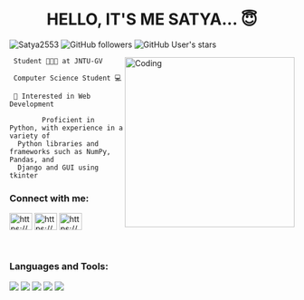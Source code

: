<h1 align="center"><b>HELLO, IT'S ME SATYA... 😇</b></h1>

 <img src="https://komarev.com/ghpvc/?username=Satya2553&label=Profile%20views&color=0e75b6&style=flat" alt="Satya2553" /> ![GitHub followers](https://img.shields.io/github/followers/Satya2553) ![GitHub User's stars](https://img.shields.io/github/stars/Satya2553)

<img align="right" alt="Coding" width="300" src="https://media.istockphoto.com/id/1371339413/photo/co-working-team-meeting-concept-businessman-using-smart-phone-and-digital-tablet-and-laptop.jpg?b=1&s=170667a&w=0&k=20&c=GnW36mPEYr3TRpPZNLtT75u8v2HOczvRxGckWUN3hVg=">
     
     Student 🧑🏻‍🎓 at JNTU-GV
     
     Computer Science Student 💻
     
     👀 Interested in Web Development
     
            Proficient in Python, with experience in a variety of 
      Python libraries and frameworks such as NumPy, Pandas, and 
      Django and GUI using tkinter


<h3 align="left">Connect with me:</h3>
<p align="left">
<a href="https://www.linkedin.com/in/mareedu-satyanarayana-686b54205" target="blank"><img align="center" src="https://cdn-icons-png.flaticon.com/512/145/145807.png" alt="https://www.linkedin.com/in/mareedu-satyanarayana-686b54205/" height="30" width="40" /></a>
<a href="https://www.facebook.com/satyanarayana.m.9047" target="blank"><img align="center" src="https://cdn1.iconfinder.com/data/icons/logotypes/32/circle-facebook_-512.png" alt="https://www.facebook.com/satyanarayana.m.9047" height="30" width="40" /></a>
<a href="https://www.instagram.com/satyanarayana._.m/" target="blank"><img align="center" src="https://w7.pngwing.com/pngs/722/1011/png-transparent-logo-icon-instagram-logo-instagram-logo-purple-violet-text-thumbnail.png" alt="https://www.instagram.com/satyanarayana._.m/" height="30" width="40" /></a>
</p><br> 

<h3 align="left">Languages and Tools:</h3>

<img src="https://img.shields.io/badge/HTML5-E34F26?style=for-the-badge&logo=html5&logoColor=white"> <img src="https://img.shields.io/badge/CSS3-1572B6?style=for-the-badge&logo=css3&logoColor=white"> <img src="https://img.shields.io/badge/JavaScript-323330?style=for-the-badge&logo=javascript&logoColor=F7DF1E"> <img src="https://img.shields.io/badge/Django-339933?style=for-the-badge&logo=django&logoColor=306AF9%22"> <img src="https://img.shields.io/badge/Python-000000?style=for-the-badge&logo=python&logoColor=white"> 


<!-- <br><p><img align="center" src="https://github-readme-stats.vercel.app/api?username=Satya2553&theme=blue-green&show_icons=true" ></p>
    
<p><img align="center" src="https://github-readme-stats.vercel.app/api/top-langs?username=Satya2553&theme=outrun&show_icons=true&locale=en&layout=compact" alt="khushboogoel01" /></p>

 -->
